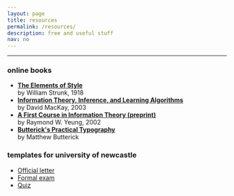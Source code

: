 ```yaml
---
layout: page
title: resources
permalink: /resources/
description: free and useful stuff
nav: no
---
```


***

### online books
- **[The Elements of Style](http://www.bartleby.com/141/)**  
by William Strunk, 1918
- **[Information Theory, Inference, and Learning Algorithms](http://www.inference.phy.cam.ac.uk/mackay/itila/book.html)**  
by David MacKay, 2003
- **[A First Course in Information Theory (preprint)](http://iest2.ie.cuhk.edu.hk/~whyeung/book/)**  
by Raymond W. Yeung, 2002
- **[Butterick's Practical Typography](https://practicaltypography.com/)**  
by Matthew Butterick

###  templates for university of newcastle
- [Official letter](https://github.com/lolc/formal_letter_uon)
- [Formal exam](https://github.com/lolc/exam_paper_uon)
- [Quiz](https://github.com/lolc/quiz_paper_uon)

